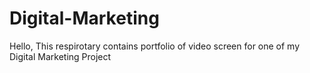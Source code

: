 # Digital-Marketing
Hello,
This respirotary contains portfolio of video screen for one of my Digital Marketing Project

